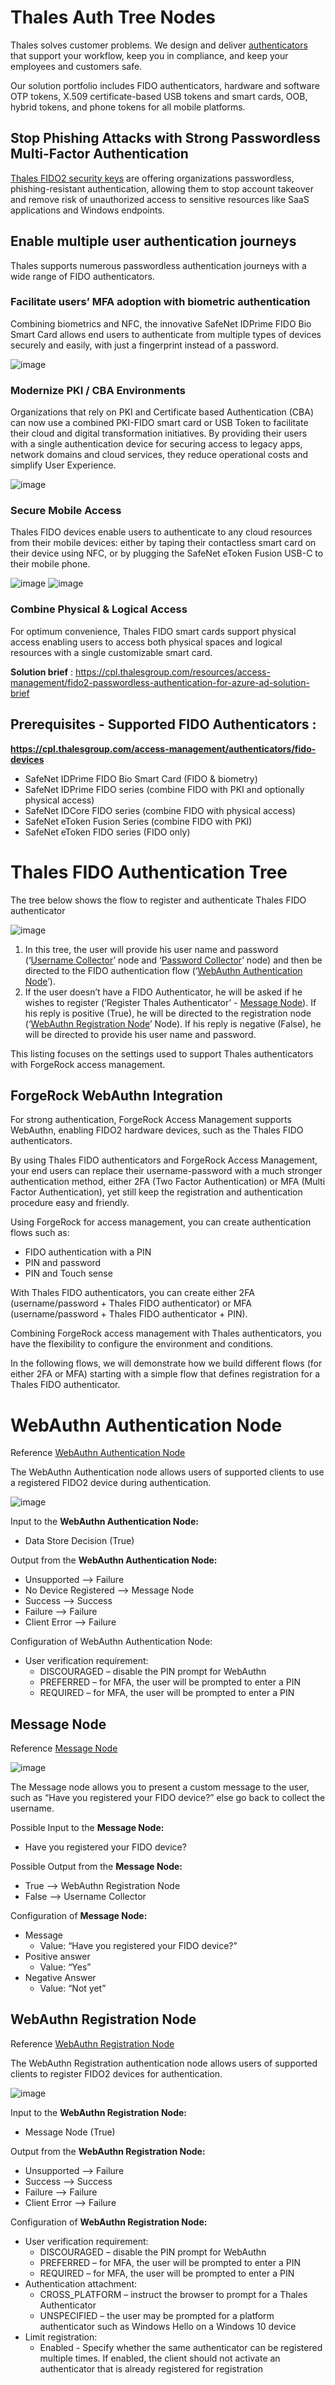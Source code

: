 # Thales Auth Tree Nodes
Thales solves customer problems. We design and deliver [authenticators](https://cpl.thalesgroup.com/access-management/authenticators) that support your workflow, keep you in compliance, and keep your employees and customers safe.

Our solution portfolio includes FIDO authenticators, hardware and software OTP tokens, X.509 certificate-based USB tokens and smart cards, OOB, hybrid tokens, and phone tokens for all mobile platforms. 

## Stop Phishing Attacks with Strong Passwordless Multi-Factor Authentication

[Thales FIDO2 security keys](https://cpl.thalesgroup.com/access-management/authenticators/fido-devices) are offering organizations passwordless, phishing-resistant authentication, allowing them to stop account takeover and remove risk of unauthorized access to sensitive resources like SaaS applications and Windows endpoints.

## Enable multiple user authentication journeys

Thales supports numerous passwordless authentication journeys with a wide range of FIDO authenticators. 
### Facilitate users’ MFA adoption with biometric authentication 
Combining biometrics and NFC, the innovative SafeNet IDPrime FIDO Bio Smart Card allows end users to authenticate from multiple types of devices securely and easily, with just a fingerprint instead of a password.

![image](https://github.com/ForgeRock/Thales-Auth-Tree-Node/assets/88729940/ae23b369-e028-4b0b-9877-e397527a56bc)
### Modernize PKI / CBA Environments 
Organizations that rely on PKI and Certificate based Authentication (CBA) can now use a combined PKI-FIDO smart card or USB Token to facilitate their cloud and digital transformation initiatives. By providing their users with a single authentication device for securing access to legacy apps, network domains and cloud services, they reduce operational costs and simplify User Experience.

![image](https://github.com/ForgeRock/Thales-Auth-Tree-Node/assets/88729940/ade37808-7843-4280-b5c5-1883957102d4)
### Secure Mobile Access
Thales FIDO devices enable users to authenticate to any cloud resources from their mobile devices: either by taping their contactless smart card on their device using NFC, or by plugging the SafeNet eToken Fusion USB-C to their mobile phone.

![image](https://github.com/ForgeRock/Thales-Auth-Tree-Node/assets/88729940/412d24e7-5063-4a86-a38f-2a1fbd4c23a9) ![image](https://github.com/ForgeRock/Thales-Auth-Tree-Node/assets/88729940/d6d5fff9-021a-4b09-9a5b-8391561e6479)
### Combine Physical & Logical Access
For optimum convenience, Thales FIDO smart cards support physical access enabling users to access both physical spaces and logical resources with a single customizable smart card.

**Solution brief** : https://cpl.thalesgroup.com/resources/access-management/fido2-passwordless-authentication-for-azure-ad-solution-brief

## Prerequisites - Supported FIDO Authenticators :
**https://cpl.thalesgroup.com/access-management/authenticators/fido-devices**
- SafeNet IDPrime FIDO Bio Smart Card (FIDO & biometry)
- SafeNet IDPrime FIDO series (combine FIDO with PKI and optionally physical access)
- SafeNet IDCore FIDO series (combine FIDO with physical access)
- SafeNet eToken Fusion Series (combine FIDO with PKI)
- SafeNet eToken FIDO series (FIDO only) 


# Thales FIDO Authentication Tree 
The tree below shows the flow to register and authenticate Thales FIDO authenticator

![image](https://user-images.githubusercontent.com/88729940/131348378-e76840b0-388c-46a9-a139-b433b834b8ff.png)

1.	In this tree, the user will provide his user name and password (‘[Username Collector](https://backstage.forgerock.com/docs/am/7.1/authentication-guide/auth-node-configuration-hints.html#auth-node-username-collector)’ node and ‘[Password Collector](https://backstage.forgerock.com/docs/am/7.1/authentication-guide/auth-node-configuration-hints.html#auth-node-password-collector)’ node) and then be directed to the FIDO authentication flow (‘[WebAuthn Authentication Node](https://backstage.forgerock.com/docs/am/7.1/authentication-guide/auth-node-configuration-hints.html#auth-node-webauthn-auth)’).
2.	If the user doesn’t have a FIDO Authenticator, he will be asked if he wishes to register (‘Register Thales Authenticator’ - [Message Node](https://backstage.forgerock.com/docs/am/7.1/authentication-guide/auth-node-configuration-hints.html#auth-node-message)). If his reply is positive (True), he will be directed to the registration node (‘[WebAuthn Registration Node](https://backstage.forgerock.com/docs/am/7.1/authentication-guide/auth-node-configuration-hints.html#auth-node-webauthn-registration)’ Node). If his reply is negative (False), he will be directed to provide his user name and password.

This listing focuses on the settings used to support Thales authenticators with ForgeRock access management.

## ForgeRock WebAuthn Integration

For strong authentication, ForgeRock Access Management supports WebAuthn, enabling FIDO2 hardware devices, such as the Thales FIDO authenticators. 

By using Thales FIDO authenticators and ForgeRock Access Management, your end users can replace their username-password with a much stronger authentication method, either 2FA (Two Factor Authentication) or MFA (Multi Factor Authentication), yet still keep the registration and authentication procedure easy and friendly.

Using ForgeRock for access management, you can create authentication flows such as:
- FIDO authentication with a PIN
- PIN and password 
- PIN and Touch sense 

With Thales FIDO authenticators, you can create either 2FA (username/password + Thales FIDO authenticator) or MFA (username/password + Thales FIDO authenticator + PIN).

Combining ForgeRock access management with Thales authenticators, you have the flexibility to configure the environment and conditions. 

In the following flows, we will demonstrate how we build different flows (for either 2FA or MFA) starting with a simple flow that defines registration for a Thales FIDO authenticator. 

# WebAuthn Authentication Node
Reference [WebAuthn Authentication Node](https://backstage.forgerock.com/docs/am/7.1/authentication-guide/auth-node-configuration-hints.html#auth-node-webauthn-auth)

The WebAuthn Authentication node allows users of supported clients to use a registered FIDO2 device during authentication.

![image](https://user-images.githubusercontent.com/88729940/131348413-bc62b100-d3ef-41e6-b8dc-44123cc79811.png)


Input to the **WebAuthn Authentication Node:**
- Data Store Decision (True)

Output from the **WebAuthn Authentication Node:**
 - Unsupported --> Failure
 - No Device Registered --> Message Node
 - Success --> Success
 - Failure --> Failure
 - Client Error --> Failure

Configuration of WebAuthn Authentication Node:
- User verification requirement:
  - DISCOURAGED – disable the PIN prompt for WebAuthn
  - PREFERRED – for MFA, the user will be prompted to enter a PIN
  - REQUIRED – for MFA, the user will be prompted to enter a PIN

## Message Node
Reference [Message Node](https://backstage.forgerock.com/docs/am/7.1/authentication-guide/auth-node-configuration-hints.html#auth-node-message)

![image](https://user-images.githubusercontent.com/88729940/129359089-96a5ea06-264e-4c4b-ac1e-fa1e475f790f.png)

The Message node allows you to present a custom message to the user, such as “Have you registered your FIDO device?” else go back to collect the username.

Possible Input to the **Message Node:**
  - Have you registered your FIDO device?

Possible Output from the **Message Node:**
  - True --> WebAuthn Registration Node
  - False --> Username Collector

Configuration of **Message Node:**
- Message
  - Value: “Have you registered your FIDO device?”
- Positive answer
  - Value: “Yes”
- Negative Answer
  - Value: “Not yet”

## WebAuthn Registration Node

Reference [WebAuthn Registration Node](https://backstage.forgerock.com/docs/am/7.1/authentication-guide/auth-node-configuration-hints.html#auth-node-webauthn-registration)

The WebAuthn Registration authentication node allows users of supported clients to register FIDO2 devices for authentication.

![image](https://user-images.githubusercontent.com/88729940/131348452-4f3610af-d376-4be7-ab87-9033fff55434.png)

Input to the **WebAuthn Registration Node:**
  - Message Node (True)

Output from the **WebAuthn Registration Node:**
  - Unsupported --> Failure
  - Success --> Success
  - Failure --> Failure
  - Client Error --> Failure

Configuration of **WebAuthn Registration Node:**

- User verification requirement:
  - DISCOURAGED – disable the PIN prompt for WebAuthn
  - PREFERRED – for MFA, the user will be prompted to enter a PIN
  - REQUIRED – for MFA, the user will be prompted to enter a PIN
- Authentication attachment:
  - CROSS_PLATFORM – instruct the browser to prompt for a Thales Authenticator
  - UNSPECIFIED – the user may be prompted for a platform authenticator such as Windows Hello on a Windows 10 device
- Limit registration: 
  - Enabled - Specify whether the same authenticator can be registered multiple times. If enabled, the client should not activate an authenticator that is already registered for registration


